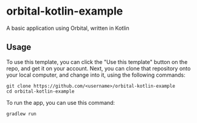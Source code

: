 # orbital-kotlin-example

A basic application using Orbital, written in Kotlin

## Usage
To use this template, you can click the "Use this template" button on the repo, and get it on your account. Next, you can clone that repository onto your local computer, and change into it, using the following commands:
```
git clone https://github.com/<username>/orbital-kotlin-example
cd orbital-kotlin-example
```

To run the app, you can use this command:

```groovy
gradlew run
```